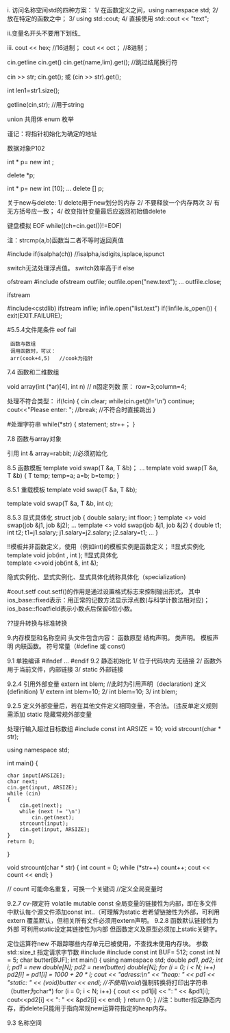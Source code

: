 i. 访问名称空间std的四种方案：
1/ 在函数定义之间，using namespace std;
2/ 放在特定的函数之中；
3/ using std::cout;
4/ 直接使用 std::cout << "text";

ii.变量名开头不要用下划线_

iii. cout << hex; //16进制；
     cout << oct；  //8进制；

cin.getline
cin.get()
cin.get(name,lim).get();  //跳过结尾换行符

cin >> str;
cin.get();
或
(cin >> str).get();

int len1=str1.size();

getline(cin,str);  //用于string

union 共用体
enum 枚举

谨记：将指针初始化为确定的地址

数据对象P102

int * p= new int ;
>>>
delete *p;

int * p= new int [10];
...
delete [] p;

关于new与delete:
1/ delete用于new划分的内存
2/ 不要释放一个内存两次
3/ 有无方括号应一致；
4/ 改变指针变量最后应返回初始值delete

键盘模拟 EOF 
while((ch=cin.get())!=EOF)

注：strcmp(a,b)函数当二者不等时返回真值

#include<cctype>
     if(isalpha(ch))
     //isalpha,isdigits,isplace,ispunct
     
switch无法处理浮点值。
switch效率高于if else

ofstream
#include<fstream>
     ofstream outfile;
     outfile.open("new.text");
     ...
     outfile.close;
     
ifstream

#include<cstdlib)
     ifstream infile;
     infile.open("list.text")
     if(!infile.is_open())
     {
          exit(EXIT.FAILURE);
          
 #5.5.4文件尾条件 eof fail
     
     函数与数组
     调用函数时，可以：
     arr(cook+4,5)   //cook为指针
     
  7.4 函数和二维数组
  
  void array(int (*ar)[4], int n)   // n固定列数
  原： row=3;column=4;
  
  
  处理不符合类型：
  if(!cin)
  {
     cin.clear;
     while(cin.get()!='\n')
          continue;
      cout<<"Please enter: ";
      //break; //不符合时直接跳出
   }
  

#处理字符串
     while(*str)
     {
          statement;
          str++；
     }

7.8 函数与array对象

引用
int & array=rabbit;      //必须初始化   

8.5 函数模板
template<typename T>
void swap(T &a, T &b)；
     ...
template<typename T>
void swap(T &a, T &b)
{
     T temp;
     temp=a;
     a=b;
     b=temp;
}
     
8.5.1 重载模板
template<typename T>
void swap(T &a, T &b);
     
template<typename T>
void swap(T &a, T &b, int c);
     
8.5.3 显式具体化
struct job
{
     double salary;
     int floor;
}
template <> void swap<job>(job &j1, job &j2);
...
template <> void swap<job>(job &j1, job &j2)
{
     double t1;
     int t2;
     t1=j1.salary;
     j1.salary=j2.salary;
     j2.salary=t1;
     ...
}

!!模板并非函数定义，使用（例如int)的模板实例是函数定义；
!!显式实例化
template void job<int>(int , int );
!!显式具体化     
template <>void job<int>(int &, int &);
     
隐式实例化、显式实例化、显式具体化统称具体化（specialization)     
     
#cout.setf
cout.setf()的作用是通过设置格式标志来控制输出形式，
其中ios_base::fixed表示：用正常的记数方法显示浮点数(与科学计数法相对应)；
ios_base::floatfield表示小数点后保留6位小数。

??提升转换与标准转换

9.内存模型和名称空间
头文件包含内容：
     函数原型
     结构声明。
     类声明。
     模板声明
     内联函数。
     符号常量（#define 或 const)
     
9.1 单独编译
#ifndef
...
#endif
9.2
静态初始化
1/ 位于代码块内 无链接
2/ 函数外       用于当前文件，内部链接
3/ static       外部链接

9.2.4
引用外部变量
extern int blem;   //此时为引用声明（declaration)
定义(definition)
1/ extern int blem=10;
2/ int blem=10;
3/ int blem;

9.2.5
定义外部变量后，若在其他文件定义相同变量，不合法。（违反单定义规则
     需添加 static 隐藏常规外部变量
     
处理行输入超过目标数组
#include<iostream>
const int ARSIZE = 10;
void strcount(char * str);

using namespace std;

int main()
{

	char input[ARSIZE];
	char next;
	cin.get(input, ARSIZE);
	while (cin)
	{
		cin.get(next);
		while (next != '\n')
			cin.get(next);
		strcount(input);
		cin.get(input, ARSIZE);
	}
	return 0;
}



void strcount(char * str)
{	 int count = 0;
	while (*str++)
		count++;
	cout << count << endl;
}

// count 可能命名重复，可换一个关键词 //定义全局变量时

9.2.7
cv-限定符
volatile 
mutable
const 全局变量的链接性为内部，即在多文件中默认每个源文件添加const int..（可理解为static
若希望链接性为外部，可利用extern 覆盖默认，但相关所有文件必须用extern声明。
9.2.8
函数默认链接性为外部
可利用static设定其链接性为内部
但函数定义及原型必须加上static关键字。

定位运算符new
不跟踪哪些内存单元已被使用，不查找未使用内存块。
参数 std::size_t 指定请求字节数
#include<iostream>
#include<new>
const int BUF= 512;
const int N = 5;
char butter[BUF];
int main()
{
	using namespace std;
	double *pd1, *pd2;
	int i;
	pd1 = new double[N];
	pd2 = new(butter) double[N];
	for (i = 0; i < N; i++)
		pd2[i] = pd1[i] = 1000 + 20 * i;
	cout << "adress:\n" << "heap: " << pd1
		<< "static: " << (void*)butter << endl;   //不使用(void*)强制转换将打印出字符串（butter为char*)
	for (i = 0; i < N; i++)
	{
		cout << pd1[i] << ": " << &pd1[i];
		cout<<pd2[i] << ": " << &pd2[i] << endl;
	}
	return 0;
}
//注：butter指定静态内存，而delete只能用于指向常规new运算符指定的heap内存。

9.3 名称空间
